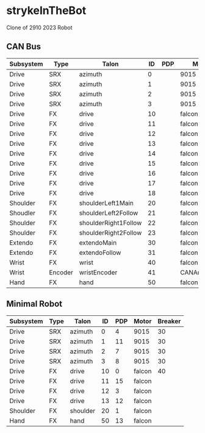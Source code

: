 # strykeInTheBot
Clone of 2910 2023 Robot

## CAN Bus

| Subsystem  | Type     | Talon                 | ID | PDP      | Motor         | Breaker |
| ---------- | -------- | --------------------- | -- | -------- | ------------- | ------- |
| Drive      | SRX      | azimuth               | 0  |          |  9015         |         |
| Drive      | SRX      | azimuth               | 1  |          |  9015         |         |
| Drive      | SRX      | azimuth               | 2  |          |  9015         |         |
| Drive      | SRX      | azimuth               | 3  |          |  9015         |         |
| Drive      | FX       | drive                 | 10 |          |  falcon       |         |
| Drive      | FX       | drive                 | 11 |          |  falcon       |         |
| Drive      | FX       | drive                 | 12 |          |  falcon       |         |
| Drive      | FX       | drive                 | 13 |          |  falcon       |         |
| Drive      | FX       | drive                 | 14 |          |  falcon       |         |
| Drive      | FX       | drive                 | 15 |          |  falcon       |         |
| Drive      | FX       | drive                 | 16 |          |  falcon       |         |
| Drive      | FX       | drive                 | 17 |          |  falcon       |         |
| Drive      | FX       | drive                 | 18 |          |  falcon       |         |
| Shoulder   | FX       | shoulderLeft1Main     | 20 |          |  falcon       |         |
| Shoudler   | FX       | shoulderLeft2Follow   | 21 |          |  falcon       |         |
| Shoulder   | FX       | shoulderRight1Follow  | 22 |          |  falcon       |         |
| Shoulder   | FX       | shoulderRight2Follow  | 23 |          |  falcon       |         |
| Extendo    | FX       | extendoMain           | 30 |          |  falcon       |         |
| Extendo    | FX       | extendoFollow         | 31 |          |  falcon       |         |
| Wrist      | FX       | wrist                 | 40 |          |  falcon       |         |
| Wrist      | Encoder  | wristEncoder          | 41 |          |  CANAndCoder  |         |
| Hand       | FX       | hand                  | 50 |          |  falcon       |         |


## Minimal Robot
| Subsystem  | Type     | Talon                 | ID | PDP      | Motor         | Breaker |
| ---------- | -------- | --------------------- | -- | -------- | ------------- | ------- |
| Drive      | SRX      | azimuth               | 0  |   4      |  9015         |  30     |
| Drive      | SRX      | azimuth               | 1  |   11     |  9015         |  30     |
| Drive      | SRX      | azimuth               | 2  |   7      |  9015         |  30     |
| Drive      | SRX      | azimuth               | 3  |   8      |  9015         |  30     |
| Drive      | FX       | drive                 | 10 |   0      |  falcon       |  40     |
| Drive      | FX       | drive                 | 11 |   15     |  falcon       |         |
| Drive      | FX       | drive                 | 12 |   3      |  falcon       |         |
| Drive      | FX       | drive                 | 13 |   12     |  falcon       |         |
| Shoulder   | FX       | shoulder              | 20 |   1      |  falcon       |         |
| Hand       | FX       | hand                  | 50 |   13     |  falcon       |         |
